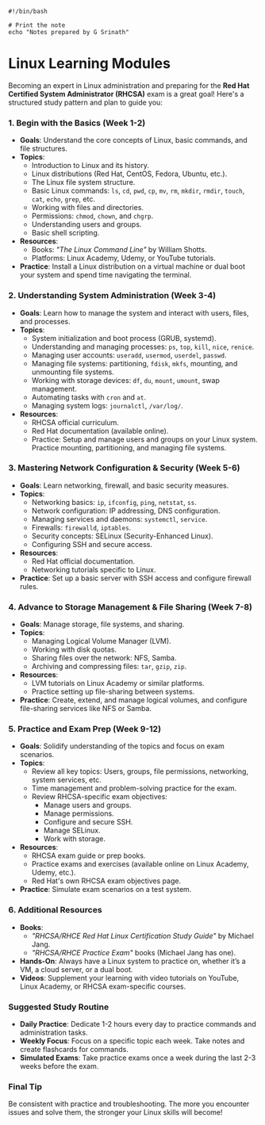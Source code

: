    ```
   #!/bin/bash

# Print the note
echo "Notes prepared by G Srinath"

   ```


# Linux Learning Modules

Becoming an expert in Linux administration and preparing for the **Red Hat Certified System Administrator (RHCSA)** exam is a great goal! Here's a structured study pattern and plan to guide you:

### 1. **Begin with the Basics (Week 1-2)**
   - **Goals**: Understand the core concepts of Linux, basic commands, and file structures.
   - **Topics**:
     - Introduction to Linux and its history.
     - Linux distributions (Red Hat, CentOS, Fedora, Ubuntu, etc.).
     - The Linux file system structure.
     - Basic Linux commands: `ls`, `cd`, `pwd`, `cp`, `mv`, `rm`, `mkdir`, `rmdir`, `touch`, `cat`, `echo`, `grep`, etc.
     - Working with files and directories.
     - Permissions: `chmod`, `chown`, and `chgrp`.
     - Understanding users and groups.
     - Basic shell scripting.
   - **Resources**:
     - Books: *"The Linux Command Line"* by William Shotts.
     - Platforms: Linux Academy, Udemy, or YouTube tutorials.
   - **Practice**: Install a Linux distribution on a virtual machine or dual boot your system and spend time navigating the terminal.

### 2. **Understanding System Administration (Week 3-4)**
   - **Goals**: Learn how to manage the system and interact with users, files, and processes.
   - **Topics**:
     - System initialization and boot process (GRUB, systemd).
     - Understanding and managing processes: `ps`, `top`, `kill`, `nice`, `renice`.
     - Managing user accounts: `useradd`, `usermod`, `userdel`, `passwd`.
     - Managing file systems: partitioning, `fdisk`, `mkfs`, mounting, and unmounting file systems.
     - Working with storage devices: `df`, `du`, `mount`, `umount`, swap management.
     - Automating tasks with `cron` and `at`.
     - Managing system logs: `journalctl`, `/var/log/`.
   - **Resources**:
     - RHCSA official curriculum.
     - Red Hat documentation (available online).
     - Practice: Setup and manage users and groups on your Linux system. Practice mounting, partitioning, and managing file systems.

### 3. **Mastering Network Configuration & Security (Week 5-6)**
   - **Goals**: Learn networking, firewall, and basic security measures.
   - **Topics**:
     - Networking basics: `ip`, `ifconfig`, `ping`, `netstat`, `ss`.
     - Network configuration: IP addressing, DNS configuration.
     - Managing services and daemons: `systemctl`, `service`.
     - Firewalls: `firewalld`, `iptables`.
     - Security concepts: SELinux (Security-Enhanced Linux).
     - Configuring SSH and secure access.
   - **Resources**:
     - Red Hat official documentation.
     - Networking tutorials specific to Linux.
   - **Practice**: Set up a basic server with SSH access and configure firewall rules.

### 4. **Advance to Storage Management & File Sharing (Week 7-8)**
   - **Goals**: Manage storage, file systems, and sharing.
   - **Topics**:
     - Managing Logical Volume Manager (LVM).
     - Working with disk quotas.
     - Sharing files over the network: NFS, Samba.
     - Archiving and compressing files: `tar`, `gzip`, `zip`.
   - **Resources**:
     - LVM tutorials on Linux Academy or similar platforms.
     - Practice setting up file-sharing between systems.
   - **Practice**: Create, extend, and manage logical volumes, and configure file-sharing services like NFS or Samba.

### 5. **Practice and Exam Prep (Week 9-12)**
   - **Goals**: Solidify understanding of the topics and focus on exam scenarios.
   - **Topics**:
     - Review all key topics: Users, groups, file permissions, networking, system services, etc.
     - Time management and problem-solving practice for the exam.
     - Review RHCSA-specific exam objectives:
       - Manage users and groups.
       - Manage permissions.
       - Configure and secure SSH.
       - Manage SELinux.
       - Work with storage.
   - **Resources**:
     - RHCSA exam guide or prep books.
     - Practice exams and exercises (available online on Linux Academy, Udemy, etc.).
     - Red Hat's own RHCSA exam objectives page.
   - **Practice**: Simulate exam scenarios on a test system.

### 6. **Additional Resources**
   - **Books**:
     - *"RHCSA/RHCE Red Hat Linux Certification Study Guide"* by Michael Jang.
     - *"RHCSA/RHCE Practice Exam"* books (Michael Jang has one).
   - **Hands-On**: Always have a Linux system to practice on, whether it’s a VM, a cloud server, or a dual boot.
   - **Videos**: Supplement your learning with video tutorials on YouTube, Linux Academy, or RHCSA exam-specific courses.

### Suggested Study Routine
- **Daily Practice**: Dedicate 1-2 hours every day to practice commands and administration tasks.
- **Weekly Focus**: Focus on a specific topic each week. Take notes and create flashcards for commands.
- **Simulated Exams**: Take practice exams once a week during the last 2-3 weeks before the exam.

### Final Tip
Be consistent with practice and troubleshooting. The more you encounter issues and solve them, the stronger your Linux skills will become!